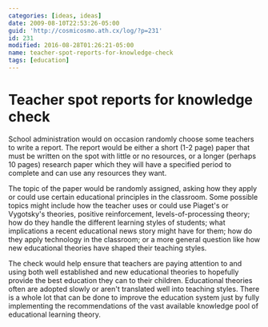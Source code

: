 ```yaml
---
categories: [ideas, ideas]
date: 2009-08-10T22:53:26-05:00
guid: 'http://cosmicosmo.ath.cx/log/?p=231'
id: 231
modified: 2016-08-28T01:26:21-05:00
name: teacher-spot-reports-for-knowledge-check
tags: [education]
---
```


Teacher spot reports for knowledge check
========================================

School administration would on occasion randomly choose some teachers to write a report.  The report would be either a short (1-2 page) paper that must be written on the spot with little or no resources, or a longer (perhaps 10 pages) research paper which they will have a specified period to complete and can use any resources they want.

The topic of the paper would be randomly assigned, asking how they apply or could use certain educational principles in the classroom.  Some possible topics might include how the teacher uses or could use Piaget's or Vygotsky's theories, positive reinforcement, levels-of-processing theory; how do they handle the different learning styles of students; what implications a recent educational news story might have for them; how do they apply technology in the classroom; or a more general question like how new educational theories have shaped their teaching styles.

The check would help ensure that teachers are paying attention to and using both well established and new educational theories to hopefully provide the best education they can to their children.  Educational theories often are adopted slowly or aren't translated well into teaching styles.  There is a whole lot that can be done to improve the education system just by fully implementing the recommendations of the vast available knowledge pool of educational learning theory.

